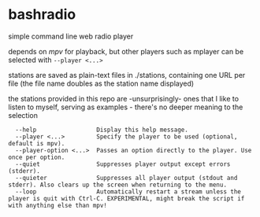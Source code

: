 # bashradio
simple command line web radio player

depends on *mpv* for playback, but other players such as mplayer can be selected with `--player <...>`

stations are saved as plain-text files in ./stations, containing one URL per file (the file name doubles as the station name displayed)

the stations provided in this repo are -unsurprisingly- ones that I like to listen to myself, serving as examples - there's no deeper meaning to the selection

```Usage:
  --help                 Display this help message.
  --player <...>         Specify the player to be used (optional, default is mpv).
  --player-option <...>  Passes an option directly to the player. Use once per option.
  --quiet                Suppresses player output except errors (stderr).
  --quieter              Suppresses all player output (stdout and stderr). Also clears up the screen when returning to the menu.
  --loop                 Automatically restart a stream unless the player is quit with Ctrl-C. EXPERIMENTAL, might break the script if with anything else than mpv!
```
